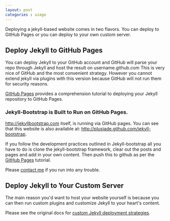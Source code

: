 ```yaml
---
layout: post
categories : usage
---
```


Deploying a jekyll-based website comes in two flavors.
You can deploy to GitHub Pages or you can deploy to your own custom server.

## Deploy Jekyll to GitHub Pages

You can deploy Jekyll to your GitHub account and GitHub will parse your repo through Jekyll and host the result on username.github.com
This is very nice of GitHub and the most convenient strategy.
However you cannot extend jekyll via plugins with this version because GitHub will not run them for security reasons.

[GitHub Pages](http://pages.github.com) provides a comprehension tutorial to deploying your Jekyll repository to GitHub Pages.


### Jekyll-Bootstrap is Built to Run on GitHub Pages.
<http://jekyllbootstrap.com> itself, is running via GitHub pages.
You can see that this website is also available at: <http://plusjade.github.com/jekyll-bootstrap>.

If you follow the development practices outlined in Jekyll-bootstrap all you have to do is
clone the jekyll-bootstrap framework, clear out the posts and pages and add in your own content.
Then push this to github as per the [GitHub Pages](http://pages.github.com) tutorial.

Please [contact me](http://plusjade.com) if you run into any trouble.


## Deploy Jekyll to Your Custom Server

The main reason you'd want to host your website yourself is because you can then run custom plugins and customize Jekyll to your heart's content.

Please see the original docs for [custom Jekyll deployment strategies](https://github.com/mojombo/jekyll/wiki/Deployment).



